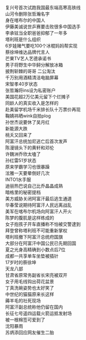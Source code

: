 复兴号首次试跑我国最东端高寒高铁线  
山河令删除张哲瀚名字  
身在喀布尔的中国人  
伊藤美诚说世乒赛要击败很多中国选手  
李承铉当全职爸爸抑郁了一年多  
塔利班是什么组织  
6岁娃赌气要吃100个冰棍妈妈帮实现  
蔡徐坤维达品牌代言人  
芒果TV艺人艺德承诺书  
男子将野生中华鲟分解放冰箱  
披荆斩棘的哥哥 二公淘汰  
千万别用酒精清洁电脑屏幕  
宋智孝40岁状态  
张哲瀚将ins设为私密账户  
美国花超2万亿美元留下个烂摊子  
同龄人的真实收入是怎样的  
赴美留学机场千米排长队十万票价再现  
鞠婧祎晒wink自拍plog  
孙世杰说要休了吴月红  
新能源大跌  
桃夭又回来了  
阿富汗总统加尼逃亡后首次发声  
陈漫镜头下的黄轩和邓伦  
许魏洲乔欣太嗑了  
孙红雷51岁状态  
原来学霸学习也很暴躁  
泫雅一天要晕倒好几次  
INTO1水手服  
迪丽热巴说自己比乔晶晶成熟  
暗格里的秘密提档  
美方威胁关闭阿富汗最后逃生通道  
华春莹说期待阿富汗人民远离战乱  
美军在喀布尔机场向阿富汗人开火  
陈梦的腹肌是这样练成的  
女子抱孩子开车直播称不怕被交警逮到  
拜登曾称塔利班不可能重新掌权  
塔利班撤下阿富汗总统府国旗  
大部分在阿富汗中国公民已先期回国  
夏之光身高精确到小数点后7位  
成都一共享单车坐垫被插针  
17岁时的蔡徐坤  
天龙八部  
甘肃省原常务副省长宋亮被双开  
女子用毛线钩出荷花盆景  
丁真洗碗姿势也太好笑了  
中世纪的猫猫原来长这样  
薅羊毛的社死现场  
阿富汗副总统称他仍留在国内  
长征七号遥四运载火箭运抵发射场  
被一根棉签可爱到了  
沈阳暴雨  
苏炳添回应网友催生二胎  
